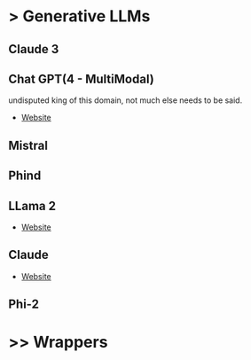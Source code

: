 # > Generative LLMs


## Claude 3

## Chat GPT(4 - MultiModal)
undisputed king of this domain, not much else needs to be said.
- [Website](https://chat.openai.com/auth/login)

## Mistral

## Phind

## LLama 2
- [Website](https://ai.meta.com/llama/)
## Claude
- [Website](https://claude.ai/login)
## Phi-2


# >> Wrappers

